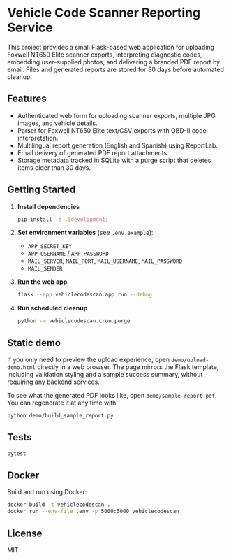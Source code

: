 # Vehicle Code Scanner Reporting Service

This project provides a small Flask-based web application for uploading Foxwell NT650 Elite scanner exports, interpreting diagnostic codes, embedding user-supplied photos, and delivering a branded PDF report by email. Files and generated reports are stored for 30 days before automated cleanup.

## Features

- Authenticated web form for uploading scanner exports, multiple JPG images, and vehicle details.
- Parser for Foxwell NT650 Elite text/CSV exports with OBD-II code interpretation.
- Multilingual report generation (English and Spanish) using ReportLab.
- Email delivery of generated PDF report attachments.
- Storage metadata tracked in SQLite with a purge script that deletes items older than 30 days.

## Getting Started

1. **Install dependencies**
   ```bash
   pip install -e .[development]
   ```

2. **Set environment variables** (see `.env.example`):
   - `APP_SECRET_KEY`
   - `APP_USERNAME` / `APP_PASSWORD`
   - `MAIL_SERVER`, `MAIL_PORT`, `MAIL_USERNAME`, `MAIL_PASSWORD`
   - `MAIL_SENDER`

3. **Run the web app**
   ```bash
   flask --app vehiclecodescan.app run --debug
   ```

4. **Run scheduled cleanup**
   ```bash
   python -m vehiclecodescan.cron.purge
   ```

## Static demo

If you only need to preview the upload experience, open `demo/upload-demo.html` directly in a web browser. The page mirrors the
Flask template, including validation styling and a sample success summary, without requiring any backend services.

To see what the generated PDF looks like, open `demo/sample-report.pdf`. You can regenerate it at any time with:

```bash
python demo/build_sample_report.py
```

## Tests

```bash
pytest
```

## Docker

Build and run using Docker:
```bash
docker build -t vehiclecodescan .
docker run --env-file .env -p 5000:5000 vehiclecodescan
```

## License

MIT
